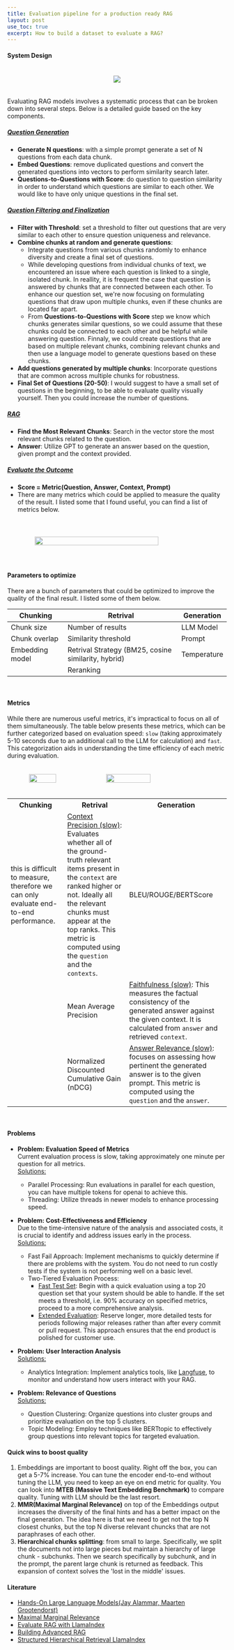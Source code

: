 ```yaml
---
title: Evaluation pipeline for a production ready RAG
layout: post
use_toc: true
excerpt: How to build a dataset to evaluate a RAG?
---
```

#### System Design

<div style="display: flex; justify-content: center; padding-top: 20px; padding-bottom: 20px;">
    <img src="{{ site.baseurl }}/images/LLMOps/system_design.png">
</div>

Evaluating RAG models involves a systematic process that can be broken down into several steps. Below is a detailed guide based on the key components.

##### <ins>Question Generation</ins>
- **Generate N questions**: with a simple prompt generate a set of N questions from each data chunk.
- **Embed Questions**: remove duplicated questions and convert the generated questions into vectors to perform similarity search later.
- **Questions-to-Questions with Score**: do question to question similarity in order to understand which questions are similar to each other. We would like to have only unique questions in the final set.

##### <ins>Question Filtering and Finalization</ins>
- **Filter with Threshold**: set a threshold to filter out questions that are very similar to each other to ensure question uniqueness and relevance.
- **Combine chunks at random and generate questions**: 
  - Integrate questions from various chunks randomly to enhance diversity and create a final set of questions.
  - While developing questions from individual chunks of text, we encountered an issue where each question is linked to a single, isolated chunk. 
  In reallity, it is frequent the case that question is answered by chunks that are connected between each other. To enhance our question set, we're now focusing on formulating questions that draw upon multiple chunks, even if these chunks are located far apart. 
  - From **Questions-to-Questions with Score** step we know which chunks generates similar questions, so we could assume that these chunks could be connected to each other and be helpful while answering question. 
  Finnaly, we could create questions that are based on multiple relevant chunks, combining relevant chunks and then use a language model to generate questions based on these chunks.
- **Add questions generated by multiple chunks**: Incorporate questions that are common across multiple chunks for robustness.
- **Final Set of Questions (20-50)**: I would suggest to have a small set of questions in the beginning, to be able to evaluate quality visually yourself. Then you could increase the number of questions.

##### <ins>RAG</ins>

- **Find the Most Relevant Chunks**: Search in the vector store the most relevant chunks related to the question.
- **Answer**: Utilize GPT to generate an answer based on the question, given prompt and the context provided.

##### <ins>Evaluate the Outcome</ins>

- **Score = Metric(Question, Answer, Context, Prompt)**
- There are many metrics which could be applied to measure the quality of the result. I listed some that I found useful, you can find a list of metrics below.

<div style="display: flex; justify-content: center; padding-top: 40px; padding-bottom: 40px;">
    <img src="{{ site.baseurl }}/images/LLMOps/dashboard.png" style="width: 75%;"/>
</div>

#### Parameters to optimize
There are a bunch of parameters that could be optimized to improve the quality of the final result. I listed some of them below.   

| **Chunking**   | **Retrival**                                    | **Generation** |
|----------------|-------------------------------------------------|---------------|
| Chunk size     | Number of results                               | LLM Model     |
| Chunk overlap  | Similarity threshold                            | Prompt        |
| Embedding model | Retrival Strategy (BM25, cosine similarity, hybrid) | Temperature   |
|                | Reranking                                       |               |

<br>

#### Metrics
While there are numerous useful metrics, it's impractical to focus on all of them simultaneously. The table below presents these metrics, which can be further categorized based on evaluation speed: <code>slow</code> (taking approximately 5-10 seconds due to an additional call to the LLM for calculation) and <code>fast</code>. This categorization aids in understanding the time efficiency of each metric during evaluation.
<div style="display: flex; justify-content: center; padding-top: 20px; padding-bottom: 20px;">
    <img src="{{ site.baseurl }}/images/LLMOps/retrival2.png" style="width: 35%; height: 35%;"/>
    <img src="{{ site.baseurl }}/images/LLMOps/retrival.png" style="width: 45%; height: 45%;"/>
</div>

<table>
    <tr>
        <th>Chunking</th>
        <th>Retrival</th>
        <th>Generation</th>
    </tr>
    <tr>
        <td>this is difficult to measure, therefore we can only evaluate end-to-end performance.</td>
        <td><ins>Context Precision (slow)</ins>: Evaluates whether all of the ground-truth relevant items present in the <code>context</code> are ranked higher or not. Ideally all the relevant chunks must appear at the top ranks. This metric is computed using the <code>question</code> and the <code>contexts</code>.</td>
        <td>BLEU/ROUGE/BERTScore</td>
    </tr>
    <tr>
        <td></td>
        <td>Mean Average Precision</td>
        <td><ins>Faithfulness (slow)</ins>: This measures the factual consistency of the generated answer against the given context. It is calculated from <code>answer</code> and retrieved <code>context</code>.</td>
    </tr>
    <tr>
        <td></td>
        <td>Normalized Discounted Cumulative Gain (nDCG)</td>
        <td><ins>Answer Relevance (slow)</ins>: focuses on assessing how pertinent the generated answer is to the given prompt. This metric is computed using the <code>question</code> and the <code>answer</code>.</td>
    </tr>
</table>

<br>

#### Problems
- **Problem: Evaluation Speed of Metrics**   
Current evaluation process is slow, taking approximately one minute per question for all metrics.   
<ins>Solutions:<ins>
  - Parallel Processing: Run evaluations in parallel for each question, you can have multiple tokens for openai to achieve this.
  - Threading: Utilize threads in newer models to enhance processing speed.

- **Problem: Cost-Effectiveness and Efficiency**   
Due to the time-intensive nature of the analysis and associated costs, it is crucial to identify and address issues early in the process.   
<ins>Solutions:</ins>
  - Fast Fail Approach: Implement mechanisms to quickly determine if there are problems with the system. You do not need to run costly tests if the system is not performing well on a basic level. 
  - Two-Tiered Evaluation Process:
    - <ins>Fast Test Set</ins>: Begin with a quick evaluation using a top 20 question set that your system should be able to handle. If the set meets a threshold, i.e. 90% accuracy on specified metrics, proceed to a more comprehensive analysis.
    - <ins>Extended Evaluation</ins>: Reserve longer, more detailed tests for periods following major releases rather than after every commit or pull request. This approach ensures that the end product is polished for customer use.

- **Problem: User Interaction Analysis**   
<ins>Solutions:
  - Analytics Integration: Implement analytics tools, like [Langfuse](https://langfuse.com/), to monitor and understand how users interact with your RAG.

- **Problem: Relevance of Questions**    
<ins>Solutions:
  - Question Clustering: Organize questions into cluster groups and prioritize evaluation on the top 5 clusters.
  - Topic Modeling: Employ techniques like BERTtopic to effectively group questions into relevant topics for targeted evaluation.

#### Quick wins to boost quality
1. Embeddings are important to boost quality. Right off the box, you can get a 5-7% increase. You can tune the encoder end-to-end without tuning the LLM, you need to keep an eye on end metric for quality. You can look into **MTEB (Massive Text Embedding Benchmark)** to compare quality. Tuning with LLM should be the last resort.
2. **MMR(Maximal Marginal Relevance)** on top of the Embeddings output increases the diversity of the final hints and has a better impact on the final generation. The idea here is that we need to get not the top N closest chunks, but the top N diverse relevant chuncks that are not paraphrases of each other.
3. **Hierarchical chunks splitting**: from small to large. Specifically, we split the documents not into large pieces but maintain a hierarchy of large chunk - subchunks. Then we search specifically by subchunk, and in the prompt, the parent large chunk is returned as feedback. This expansion of context solves the 'lost in the middle' issues. 


#### Literature 
- [Hands-On Large Language Models(Jay Alammar, Maarten Grootendorst)](https://learning.oreilly.com/api/v1/continue/9781098150952/)
- [Maximal Marginal Relevance](https://python.langchain.com/docs/modules/model_io/prompts/example_selector_types/mmr)
- [Evaluate RAG with LlamaIndex](https://github.com/openai/openai-cookbook/blob/main/examples/evaluation/Evaluate_RAG_with_LlamaIndex.ipynb)
- [Building Advanced RAG](https://blog.llamaindex.ai/a-cheat-sheet-and-some-recipes-for-building-advanced-rag-803a9d94c41b)
- [Structured Hierarchical Retrieval LlamaIndex](https://github.com/run-llama/llama_index/blob/main/docs/examples/query_engine/multi_doc_auto_retrieval/multi_doc_auto_retrieval.ipynb)